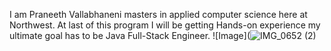 I am Praneeth Vallabhaneni masters in applied computer science here at Northwest. At last of this program I will be getting Hands-on experience my ultimate goal has to be Java Full-Stack Engineer.
![Image](![IMG_0652 (2)](https://user-images.githubusercontent.com/71108379/188023033-5a48f578-eeca-45f8-9a82-74b421338cbf.jpg)

